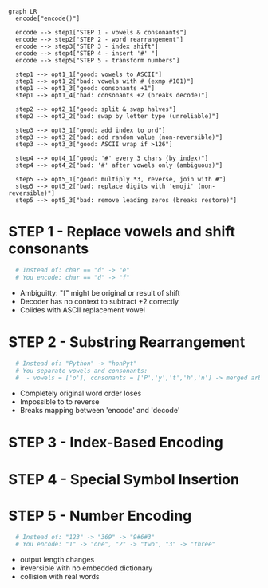 ```mermaid
graph LR
  encode["encode()"]

  encode --> step1["STEP 1 - vowels & consonants"]
  encode --> step2["STEP 2 - word rearrangement"]
  encode --> step3["STEP 3 - index shift"]
  encode --> step4["STEP 4 - insert '#' "]
  encode --> step5["STEP 5 - transform numbers"]

  step1 --> opt1_1["good: vowels to ASCII"]
  step1 --> opt1_2["bad: vowels with # (exmp #101)"]
  step1 --> opt1_3["good: consonants +1"]
  step1 --> opt1_4["bad: consonants +2 (breaks decode)"]

  step2 --> opt2_1["good: split & swap halves"]
  step2 --> opt2_2["bad: swap by letter type (unreliable)"]

  step3 --> opt3_1["good: add index to ord"]
  step3 --> opt3_2["bad: add random value (non-reversible)"] 
  step3 --> opt3_3["good: ASCII wrap if >126"]

  step4 --> opt4_1["good: '#' every 3 chars (by index)"]
  step4 --> opt4_2["bad: '#' after vowels only (ambiguous)"]

  step5 --> opt5_1["good: multiply *3, reverse, join with #"]
  step5 --> opt5_2["bad: replace digits with 'emoji' (non-reversible)"] 
  step5 --> opt5_3["bad: remove leading zeros (breaks restore)"]
```

# STEP 1 - Replace vowels and shift consonants
```py
  # Instead of: char == "d" -> "e"
  # You encode: char == "d" -> "f"
```
- Ambiguitty: "f" might be original or result of shift
- Decoder has no context to subtract +2 correctly
- Colides with ASCII replacement vowel
 

# STEP 2 - Substring Rearrangement
```py
  # Instead of: "Python" -> "honPyt"
  # You separate vowels and consonants:
  #  - vowels = ['o'], consonants = ['P','y','t','h','n'] -> merged arbitrarily
```
- Completely original word order loses 
- Impossible to to reverse
-  Breaks mapping between 'encode' and 'decode' 


# STEP 3 - Index-Based Encoding
# STEP 4 - Special Symbol Insertion
# STEP 5 - Number Encoding
```python
  # Instead of: "123" -> "369" -> "9#6#3"
  # You encode: "1" -> "one", "2" -> "two", "3" -> "three"
```
- output length changes
- ireversible with no embedded dictionary
- collision with real words

  
